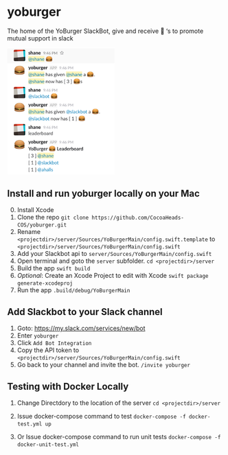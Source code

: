 # yoburger
The home of the YoBurger SlackBot,  give and receive :hamburger: ‘s to promote mutual support in slack

<img src="https://github.com/CocoaHeads-COS/yoburger/blob/master/docs/screenshot.png?raw=true" width=250/>

## Install and run yoburger locally on your Mac
0. Install Xcode
1. Clone the repo `git clone https://github.com/CocoaHeads-COS/yoburger.git`
2. Rename `<projectdir>/server/Sources/YoBurgerMain/config.swift.template` to `<projectdir>/server/Sources/YoBurgerMain/config.swift`
3. Add your Slackbot api to `server/Sources/YoBurgerMain/config.swift`
4. Open terminal and goto the `server` subfolder. `cd <projectdir>/server`
5. Build the app `swift build`
6. *Optional*: Create an Xcode Project to edit with Xcode `swift package generate-xcodeproj`
7. Run the app `.build/debug/YoBurgerMain`

## Add Slackbot to your Slack channel
1. Goto: https://my.slack.com/services/new/bot
2. Enter `yoburger`
3. Click `Add Bot Integration`
4. Copy the API token to `<projectdir>/server/Sources/YoBurgerMain/config.swift`
5. Go back to your channel and invite the bot. `/invite yoburger`

## Testing with Docker Locally 

1. Change Directdory to the location of the server
`cd <projectdir>/server`

2. Issue docker-compose command to test
`docker-compose -f docker-test.yml up`

3. Or Issue docker-compose command to run unit tests
`docker-compose -f docker-unit-test.yml`
